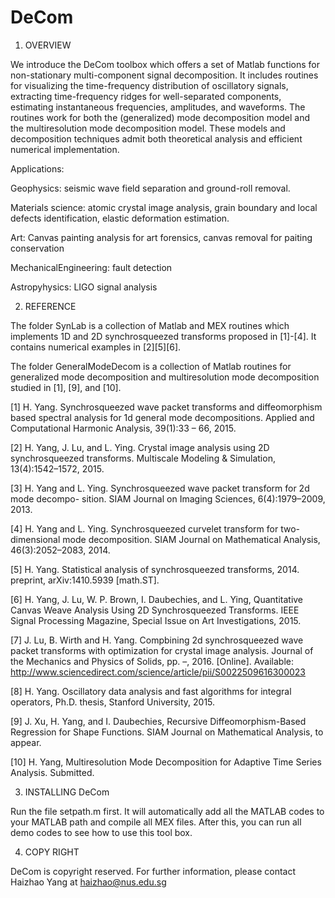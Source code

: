 # DeCom

1. OVERVIEW

We introduce the DeCom toolbox which offers a set of Matlab functions for non-stationary multi-component signal decomposition. It includes routines for visualizing the time-frequency distribution of oscillatory signals, extracting time-frequency ridges for well-separated components, estimating instantaneous frequencies, amplitudes, and waveforms. The routines work for both the (generalized) mode decomposition model and the multiresolution mode decomposition model. These models and decomposition techniques admit both theoretical analysis and efficient numerical implementation.
 
Applications:    

Geophysics:  seismic wave field separation and ground-roll removal.    

Materials science:  atomic crystal image analysis, grain boundary and local defects identification, elastic deformation estimation.    

Art:  Canvas painting analysis for art forensics, canvas removal for paiting conservation

MechanicalEngineering: fault detection

Astropyhysics: LIGO signal analysis

2. REFERENCE

The folder SynLab is a collection of Matlab and MEX routines which implements 1D and 2D synchrosqueezed transforms proposed in [1]-[4]. It contains numerical examples in [2][5][6].

The folder GeneralModeDecom is a collection of Matlab routines for generalized mode decomposition and multiresolution mode decomposition studied in [1], [9], and [10].

[1] H. Yang. Synchrosqueezed wave packet transforms and diffeomorphism based spectral analysis for 1d general mode decompositions. Applied and Computational Harmonic Analysis, 39(1):33 – 66, 2015.

[2] H. Yang, J. Lu, and L. Ying. Crystal image analysis using 2D synchrosqueezed transforms. Multiscale Modeling & Simulation, 13(4):1542–1572, 2015.

[3] H. Yang and L. Ying. Synchrosqueezed wave packet transform for 2d mode decompo- sition. SIAM Journal on Imaging Sciences, 6(4):1979–2009, 2013.

[4] H. Yang and L. Ying. Synchrosqueezed curvelet transform for two-dimensional mode decomposition. SIAM Journal on Mathematical Analysis, 46(3):2052–2083, 2014.

[5] H. Yang.  Statistical analysis of synchrosqueezed transforms, 2014. preprint, arXiv:1410.5939 [math.ST].

[6] H. Yang, J. Lu, W. P. Brown, I. Daubechies, and L. Ying, Quantitative Canvas Weave Analysis Using 2D Synchrosqueezed Transforms. IEEE Signal Processing Magazine, Special Issue on Art Investigations, 2015. 

[7] J. Lu, B. Wirth and H. Yang. Compbining 2d synchrosqueezed wave packet transforms with optimization for crystal image analysis. Journal of the Mechanics and Physics of Solids, pp. –, 2016. [Online]. Available: http://www.sciencedirect.com/science/article/pii/S0022509616300023

[8] H. Yang. Oscillatory data analysis and fast algorithms for integral operators, Ph.D. thesis, Stanford University, 2015.

[9] J. Xu, H. Yang, and I. Daubechies, Recursive Diffeomorphism-Based Regression for Shape Functions. SIAM Journal on Mathematical Analysis, to appear.

[10] H. Yang, Multiresolution Mode Decomposition for Adaptive Time Series Analysis. Submitted.


3. INSTALLING DeCom

Run the file setpath.m first. It will automatically add all the MATLAB codes to your MATLAB path and compile all MEX files. After this, you can run all demo codes to see how to use this tool box.

4. COPY RIGHT

DeCom is copyright reserved. For further information, please contact 
Haizhao Yang at haizhao@nus.edu.sg